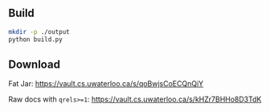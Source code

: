 ## Build
```sh
mkdir -p ./output
python build.py
```

## Download

Fat Jar: https://vault.cs.uwaterloo.ca/s/qoBwjsCoECQnQiY

Raw docs with `qrels>=1`: https://vault.cs.uwaterloo.ca/s/kHZr7BHHo8D3TdK
